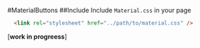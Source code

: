 #MaterialButtons
##Include
Include `Material.css` in your page

```html
  <link rel="stylesheet" href="../path/to/material.css" />
```
[**work in progreess**]
